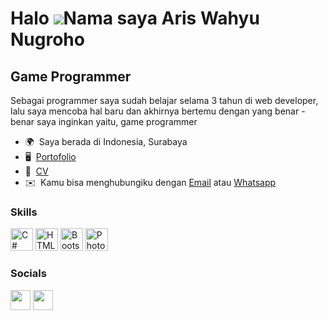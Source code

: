 Halo ![](https://user-images.githubusercontent.com/18350557/176309783-0785949b-9127-417c-8b55-ab5a4333674e.gif)Nama saya Aris Wahyu Nugroho
==========================================================================================================================================

Game Programmer
---------------

Sebagai programmer saya sudah belajar selama 3 tahun di web developer, lalu saya mencoba hal baru dan akhirnya bertemu dengan yang benar - benar saya inginkan yaitu, game programmer

* 🌍  Saya berada di Indonesia, Surabaya
* 🖥️  [Portofolio]([https://third-gymnast-656.notion.site/Portfolio-9555cb9e09294cd899e33cc7eaeb233b?pvs=4](https://aris-wahyu-n.bss.design/))
* 🏢  [ CV]([https://www.canva.com/design/DAF0Bpuprb0/fArrjjJefXwEAZDa8KteOw/edit?utm_content=DAF0Bpuprb0&utm_campaign=designshare&utm_medium=link2&utm_source=sharebutton](https://www.canva.com/design/DAGz931xYy0/scHB-nFD4szfhCCJtjlPKg/edit?utm_content=DAGz931xYy0&utm_campaign=designshare&utm_medium=link2&utm_source=sharebutton)) 
* ✉️  Kamu bisa menghubungiku dengan [Email](mailto:arwanugros@gmail.com) atau [Whatsapp](https://api.whatsapp.com/send/?phone=%2B6281336293751&text&type=phone_number&app_absent=0)

### Skills


<p align="left">
<a href="https://docs.microsoft.com/en-us/dotnet/csharp/" target="_blank" rel="noreferrer"><img src="https://raw.githubusercontent.com/danielcranney/readme-generator/main/public/icons/skills/csharp-colored.svg" width="36" height="36" alt="C#" /></a>
<a href="https://developer.mozilla.org/en-US/docs/Glossary/HTML5" target="_blank" rel="noreferrer"><img src="https://raw.githubusercontent.com/danielcranney/readme-generator/main/public/icons/skills/html5-colored.svg" width="36" height="36" alt="HTML5" /></a>
<a href="https://getbootstrap.com/" target="_blank" rel="noreferrer"><img src="https://raw.githubusercontent.com/danielcranney/readme-generator/main/public/icons/skills/bootstrap-colored.svg" width="36" height="36" alt="Bootstrap" /></a>
<a href="https://www.adobe.com/uk/products/photoshop.html" target="_blank" rel="noreferrer"><img src="https://raw.githubusercontent.com/danielcranney/readme-generator/main/public/icons/skills/photoshop-colored.svg" width="36" height="36" alt="Photoshop" /></a>
</p>


### Socials

<p align="left"> <a href="https://www.github.com/Ariswahyu02" target="_blank" rel="noreferrer"><img src="https://raw.githubusercontent.com/danielcranney/readme-generator/main/public/icons/socials/github.svg" width="32" height="32" /></a> <a href="http://www.instagram.com/arisw_n" target="_blank" rel="noreferrer"><img src="https://raw.githubusercontent.com/danielcranney/readme-generator/main/public/icons/socials/instagram.svg" width="32" height="32" /></a> </p>
